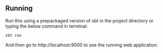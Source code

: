 
## Running

Run this using a prepackaged version of sbt in the project directory or typing the below command in terminal:

```
sbt run
```

And then go to http://localhost:9000 to see the running web application.
